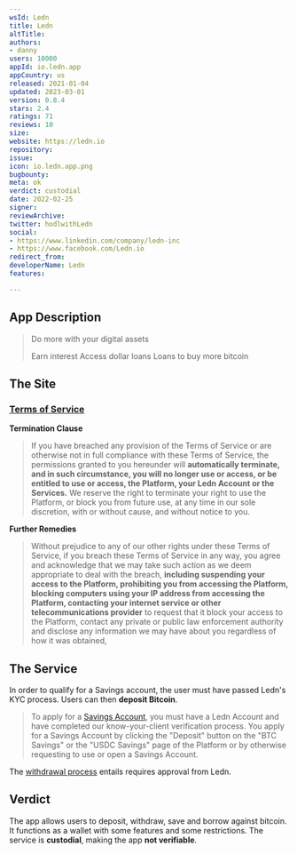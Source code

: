 ```yaml
---
wsId: Ledn
title: Ledn
altTitle: 
authors:
- danny
users: 10000
appId: io.ledn.app
appCountry: us
released: 2021-01-04
updated: 2023-03-01
version: 0.8.4
stars: 2.4
ratings: 71
reviews: 10
size: 
website: https://ledn.io
repository: 
issue: 
icon: io.ledn.app.png
bugbounty: 
meta: ok
verdict: custodial
date: 2022-02-25
signer: 
reviewArchive: 
twitter: hodlwithLedn
social:
- https://www.linkedin.com/company/ledn-inc
- https://www.facebook.com/Ledn.io
redirect_from: 
developerName: Ledn
features: 

---
```


## App Description

> Do more with your digital assets
>
> Earn interest
> Access dollar loans
> Loans to buy more bitcoin

## The Site

### [Terms of Service](https://ledn.io/legal/en/terms-of-service)

**Termination Clause**

> If you have breached any provision of the Terms of Service or are otherwise not in full compliance with these Terms of Service, the permissions granted to you hereunder will **automatically terminate, and in such circumstance, you will no longer use or access, or be entitled to use or access, the Platform, your Ledn Account or the Services.** We reserve the right to terminate your right to use the Platform, or block you from future use, at any time in our sole discretion, with or without cause, and without notice to you.

**Further Remedies**

> Without prejudice to any of our other rights under these Terms of Service, if you breach these Terms of Service in any way, you agree and acknowledge that we may take such action as we deem appropriate to deal with the breach, **including suspending your access to the Platform, prohibiting you from accessing the Platform, blocking computers using your IP address from accessing the Platform, contacting your internet service or other telecommunications provider** to request that it block your access to the Platform, contact any private or public law enforcement authority and disclose any information we may have about you regardless of how it was obtained,

## The Service

In order to qualify for a Savings account, the user must have passed Ledn's KYC process. Users can then **deposit Bitcoin**.

> To apply for a [Savings Account](https://ledn.io/legal/en/savings-account-terms), you must have a Ledn Account and have completed our know-your-client verification process. You apply for a Savings Account by clicking the "Deposit" button on the "BTC Savings" or the "USDC Savings" page of the Platform or by otherwise requesting to use or open a Savings Account.

The [withdrawal process](https://ledn.io/en/btc-savings) entails requires approval from Ledn.

## Verdict

The app allows users to deposit, withdraw, save and borrow against bitcoin. It functions as a wallet with some features and some restrictions. The service is **custodial**, making the app **not verifiable**.
